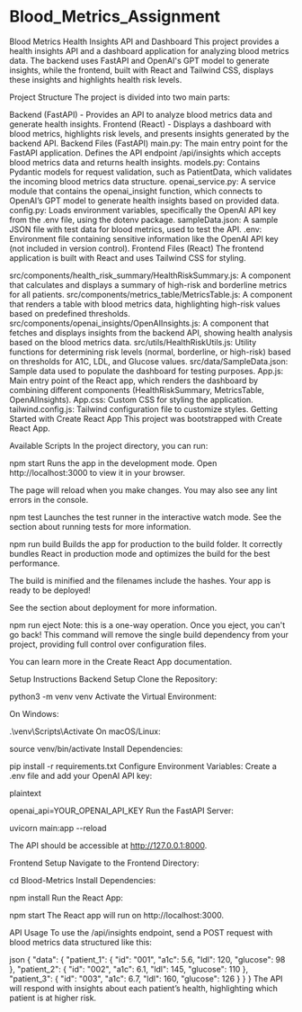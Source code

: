 # Blood_Metrics_Assignment


Blood Metrics Health Insights API and Dashboard
This project provides a health insights API and a dashboard application for analyzing blood metrics data. The backend uses FastAPI and OpenAI's GPT model to generate insights, while the frontend, built with React and Tailwind CSS, displays these insights and highlights health risk levels.

Project Structure
The project is divided into two main parts:

Backend (FastAPI) - Provides an API to analyze blood metrics data and generate health insights.
Frontend (React) - Displays a dashboard with blood metrics, highlights risk levels, and presents insights generated by the backend API.
Backend Files (FastAPI)
main.py: The main entry point for the FastAPI application. Defines the API endpoint /api/insights which accepts blood metrics data and returns health insights.
models.py: Contains Pydantic models for request validation, such as PatientData, which validates the incoming blood metrics data structure.
openai_service.py: A service module that contains the openai_insight function, which connects to OpenAI’s GPT model to generate health insights based on provided data.
config.py: Loads environment variables, specifically the OpenAI API key from the .env file, using the dotenv package.
sampleData.json: A sample JSON file with test data for blood metrics, used to test the API.
.env: Environment file containing sensitive information like the OpenAI API key (not included in version control).
Frontend Files (React)
The frontend application is built with React and uses Tailwind CSS for styling.

src/components/health_risk_summary/HealthRiskSummary.js: A component that calculates and displays a summary of high-risk and borderline metrics for all patients.
src/components/metrics_table/MetricsTable.js: A component that renders a table with blood metrics data, highlighting high-risk values based on predefined thresholds.
src/components/openai_insights/OpenAIInsights.js: A component that fetches and displays insights from the backend API, showing health analysis based on the blood metrics data.
src/utils/HealthRiskUtils.js: Utility functions for determining risk levels (normal, borderline, or high-risk) based on thresholds for A1C, LDL, and Glucose values.
src/data/SampleData.json: Sample data used to populate the dashboard for testing purposes.
App.js: Main entry point of the React app, which renders the dashboard by combining different components (HealthRiskSummary, MetricsTable, OpenAIInsights).
App.css: Custom CSS for styling the application.
tailwind.config.js: Tailwind configuration file to customize styles.
Getting Started with Create React App
This project was bootstrapped with Create React App.

Available Scripts
In the project directory, you can run:

npm start
Runs the app in the development mode.
Open http://localhost:3000 to view it in your browser.

The page will reload when you make changes.
You may also see any lint errors in the console.

npm test
Launches the test runner in the interactive watch mode.
See the section about running tests for more information.

npm run build
Builds the app for production to the build folder.
It correctly bundles React in production mode and optimizes the build for the best performance.

The build is minified and the filenames include the hashes.
Your app is ready to be deployed!

See the section about deployment for more information.

npm run eject
Note: this is a one-way operation. Once you eject, you can't go back! This command will remove the single build dependency from your project, providing full control over configuration files.

You can learn more in the Create React App documentation.

Setup Instructions
Backend Setup
Clone the Repository:

python3 -m venv venv
Activate the Virtual Environment:

On Windows:


.\venv\Scripts\Activate
On macOS/Linux:


source venv/bin/activate
Install Dependencies:



pip install -r requirements.txt
Configure Environment Variables: Create a .env file and add your OpenAI API key:

plaintext

openai_api=YOUR_OPENAI_API_KEY
Run the FastAPI Server:



uvicorn main:app --reload

The API should be accessible at http://127.0.0.1:8000.

Frontend Setup
Navigate to the Frontend Directory:



cd Blood-Metrics
Install Dependencies:



npm install
Run the React App:



npm start
The React app will run on http://localhost:3000.

API Usage
To use the /api/insights endpoint, send a POST request with blood metrics data structured like this:

json
{
    "data": {
        "patient_1": {
            "id": "001",
            "a1c": 5.6,
            "ldl": 120,
            "glucose": 98
        },
        "patient_2": {
            "id": "002",
            "a1c": 6.1,
            "ldl": 145,
            "glucose": 110
        },
        "patient_3": {
            "id": "003",
            "a1c": 6.7,
            "ldl": 160,
            "glucose": 126
        }
    }
}
The API will respond with insights about each patient’s health, highlighting which patient is at higher risk.
